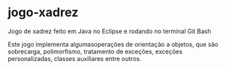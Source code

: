 # jogo-xadrez
Jogo de xadrez feito em Java no Eclipse e rodando no terminal Git Bash

Este jogo implementa algumasoperações de orientação a objetos, que são sobrecarga, polimorfismo, tratamento de exceções, 
exceções personalizadas, classes auxiliares entre outros.
